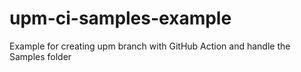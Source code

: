 # upm-ci-samples-example
Example for creating upm branch with GitHub Action and handle the Samples folder
